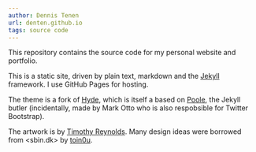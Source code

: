 ```yaml
---
author: Dennis Tenen
url: denten.github.io
tags: source code
---
```


This repository contains the source code for my personal website and portfolio.

This is a static site, driven by plain text, markdown and the [Jekyll](http://jekyllrb.com) framework. I use GitHub Pages for hosting.

The theme is a fork of [Hyde](http://andhyde.com/), which is itself a based on [Poole](http://getpoole.com), the Jekyll butler (incidentally, made by Mark Otto who is also respobsible for Twitter Bootstrap).

The artwork is by [Timothy Reynolds](http://www.turnislefthome.com/). Many design ideas were borrowed from <sbin.dk> by [toin0u](https://github.com/toin0u).
